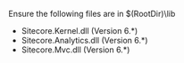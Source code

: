 Ensure the following files are in $(RootDir)\lib

* Sitecore.Kernel.dll (Version 6.*)
* Sitecore.Analytics.dll (Version 6.*)
* Sitecore.Mvc.dll (Version 6.*)